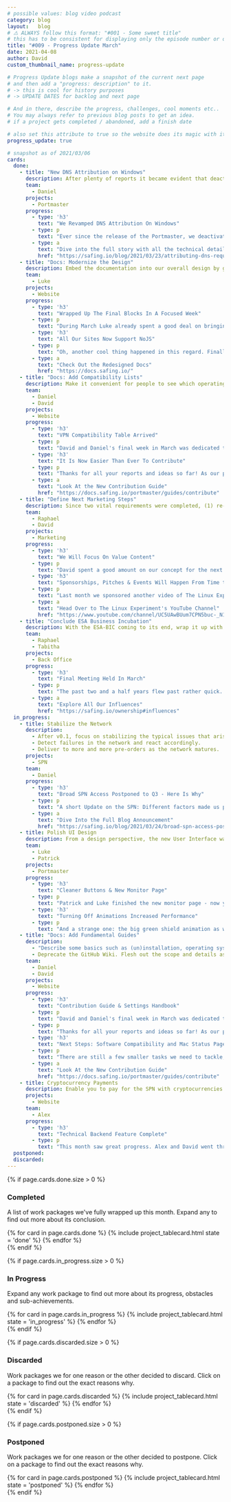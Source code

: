 ```yaml
---
# possible values: blog video podcast
category: blog
layout:   blog
# ⚠️ ALWAYS follow this format: "#001 - Some sweet title"
# this has to be consistent for displaying only the episode number or only the title
title: "#009 - Progress Update March"
date: 2021-04-08
author: David
custom_thumbnail_name: progress-update

# Progress Update blogs make a snapshot of the current next page
# and then add a "progress: description" to it.
# -> this is cool for history purposes
# -> UPDATE DATES for backlog and next page

# And in there, describe the progress, challenges, cool moments etc..
# You may always refer to previous blog posts to get an idea.
# if a project gets completed / abandoned, add a finish date

# also set this attribute to true so the website does its magic with it
progress_update: true

# snapshot as of 2021/03/06
cards:
  done:
    - title: "New DNS Attribution on Windows"
      description: After plenty of reports it became evident that deactivating the Windows DNS-Client caused a lot of issues. Find and implement a solution to attribute DNS requests to processes without deactivating the DNS-Client
      team:
        - Daniel
      projects:
        - Portmaster
      progress:
        - type: 'h3'
          text: "We Revamped DNS Attribution On Windows"
        - type: p
          text: "Ever since the release of the Portmaster, we deactivated the Windows DNS-Client since it had no documented negative impacts. But as numerous reports came about side-effects, we looked for ways how to approach this differently. Happy to have released this in March and there is a long blog post on the full journey."
        - type: a
          text: "Dive into the full story with all the technical details"
          href: "https://safing.io/blog/2021/03/23/attributing-dns-requests-on-windows/"
    - title: "Docs: Modernize the Design"
      description: Embed the documentation into our overall design by giving it a fresh new look.
      team:
        - Luke
      projects:
        - Website
      progress:
        - type: 'h3'
          text: "Wrapped Up The Final Blocks In A Focused Week"
        - type: p
          text: "During March Luke already spent a good deal on bringing the design up to speed with the rest of the website. In March's last week David and Daniel also focused on Documentation. That was the time where we could ping-pong the last adjustments of this project to then push everything out. We are happy finally having a unified design for every part of the website."
        - type: 'h3'
          text: "All Our Sites Now Support NoJS"
        - type: p
          text: "Oh, another cool thing happened in this regard. Finally the day arrived where no JavaScript is required to use any of our websites. It might add a few small features here and there - if you choose to enable it anyway - but everything is fully functional without it. CSS and HTML do the job just fine."
        - type: a
          text: "Check Out the Redesigned Docs"
          href: "https://docs.safing.io/"
    - title: "Docs: Add Compatibility Lists"
      description: Make it convenient for people to see which operating systems we support, which linux distros are compatible and which VPNs work or do not work. Make it easy for people to share their experiences with others.
      team:
        - Daniel
        - David
      projects:
        - Website
      progress:
        - type: 'h3'
          text: "VPN Compatibility Table Arrived"
        - type: p
          text: "David and Daniel's final week in March was dedicated to documentation. Next to the redesign, the Settings Handbook and the DNS Configuration Guide, we also added a table for VPN Compatibility. It is not too full yet, but with your help more reports will follow."
        - type: 'h3'
          text: "It Is Now Easier Than Ever To Contribute"
        - type: p
          text: "Thanks for all your reports and ideas so far! As our project spans over multiple projects we knew it was not very convenient to know where to report what. That is why we completely revamped the Contribution Guide with easy overviews and links where and how to participate."
        - type: a
          text: "Look At the New Contribution Guide"
          href: "https://docs.safing.io/portmaster/guides/contribute"
    - title: "Define Next Marketing Steps"
      description: Since two vital requirements were completed, (1) re-shifting communication towards the Portmaster and (2) its documentation, now focus on spreading the word again. Define the next steps and keep everyone in the loop.
      team:
        - Raphael
        - David
      projects:
        - Marketing
      progress:
        - type: 'h3'
          text: "We Will Focus On Value Content"
        - type: p
          text: "David spent a good amount on our concept for the next marketing steps. With a few different available approaches, we want to decide our main energy towards \"Value Content\". Meaning we will produce blogs which do not mainly talk about us, but about a relevant privacy or technology topic. Going in-depth and providing value to the reader we will then share the article on different platforms and only have a small plug for Safing - probably at the end of the post."
        - type: 'h3'
          text: "Sponsorships, Pitches & Events Will Happen From Time to Time Too"
        - type: p
          text: "Last month we sponsored another video of The Linux Experiment, big shout-out to all the lovely people joining from there. Events in this fashion, or smaller out-reaches online where we pitch our software in a more direct fashion will happen from time to time too. But the main focus will be to create some juicy, relevant content. On that note we also plan to cooperate with other creators - stay tuned!"
        - type: a
          text: "Head Over to The Linux Experiment's YouTube Channel"
          href: "https://www.youtube.com/channel/UC5UAwBUum7CPN5buc-_N1Fw"
    - title: "Conclude ESA Business Incubation"
      description: With the ESA-BIC coming to its end, wrap it up with the book-keeping, final reports, etc.
      team:
        - Raphael
        - Tabitha
      projects:
        - Back Office
      progress:
        - type: 'h3'
          text: "Final Meeting Held In March"
        - type: p
          text: "The past two and a half years flew past rather quick. In such moments it is always encouraging to look back and see how far we have come since. Anyway, in March we ultimately concluded the ESA Business Incubation, handing in our end-report and having our final meeting."
        - type: a
          text: "Explore All Our Influences"
          href: "https://safing.io/ownership#influences"
  in_progress:
    - title: Stabilize the Network
      description:
        - After v0.1, focus on stabilizing the typical issues that arise with early software. Fix bugs, improve performance & stability.
        - Detect failures in the network and react accordingly.
        - Deliver to more and more pre-orders as the network matures.
      projects:
        - SPN
      team:
        - Daniel
      progress:
        - type: 'h3'
          text: "Broad SPN Access Postponed to Q3 - Here Is Why"
        - type: p
          text: "A short Update on the SPN: Different factors made us prioritize Portmaster before SPN development in the second half of 2020. Since the start of 2021 we are focusing on SPN development again - by Summer a lot will have happened and you will notice all of the impact. We are sorry for this delay."
        - type: a
          text: "Dive Into the Full Blog Announcement"
          href: "https://safing.io/blog/2021/03/24/broad-spn-access-postponed-to-q3-here-is-why/"
    - title: Polish UI Design
      description: From a design perspective, the new User Interface was simply the minimal viable product. Go through each page and element in order to bring it up to speed with the concept design.
      team:
        - Luke
        - Patrick
      projects:
        - Portmaster
      progress:
        - type: 'h3'
          text: "Cleaner Buttons & New Monitor Page"
        - type: p
          text: "Patrick and Luke finished the new monitor page - now you can see all connection individually, ordered by most recent. You can also filter to only show blocked connections. We also repositioned a few buttons to make the navigation clearer."
        - type: 'h3'
          text: "Turning Off Animations Increased Performance"
        - type: p
          text: "And a strange one: the big green shield animation as well as other smaller ones was the cause for a big performance hit. Even though this is purely done with CSS, this weighed in on the CPU. Oh Electron... Nevertheless, we are happy we could speed up the UI now."
    - title: "Docs: Add Fundamental Guides"
      description:
        - "Describe some basics such as (un)installation, operating system compatibility, troubleshooting, how to contribute, etc..."
        - Deprecate the GitHub Wiki. Flesh out the scope and details as you go.
      team:
        - Daniel
        - David
      projects:
        - Website
      progress:
        - type: 'h3'
          text: "Contribution Guide & Settings Handbook"
        - type: p
          text: "David and Daniel's final week in March was dedicated to documentation. Next to the redesign, the Settings Handbook and the DNS Configuration Guide, we also added a table for VPN Compatibility and revamped our Contribution Guide."
        - type: p
          text: "Thanks for all your reports and ideas so far! As our project spans over multiple projects we knew it was not very convenient to know where to report what. That is why we completely revamped the Contribution Guide with easy overviews and links where and how to participate."
        - type: 'h3'
          text: "Next Steps: Software Compatibility and Mac Status Page"
        - type: p
          text: "There are still a few smaller tasks we need to tackle, such as the Mac Status page and fully deprecating the GitHub Wiki. But step by step, we are getting there."
        - type: a
          text: "Look At the New Contribution Guide"
          href: "https://docs.safing.io/portmaster/guides/contribute"
    - title: Cryptocurrency Payments
      description: Enable you to pay for the SPN with cryptocurrencies such as Bitcoin, Ethereum and Monero
      projects:
        - Website
      team:
        - Alex
      progress:
        - type: 'h3'
          text: "Technical Backend Feature Complete"
        - type: p
          text: "This month saw great progress. Alex and David went through the first crypto module and from a technical perspective everything is in place now. The remaining part is to polish the front end of the website so the user experience becomes smooth when paying with crypto. Not too lang to go until you all can pay with crypto currencies too."
  postponed:
  discarded:
---
```



<div>
  {% if page.cards.done.size > 0 %}
    <div class="pt-12">
      <div style="max-width: 750px; margin-top: 3rem; margin: auto;">
        <h3 >Completed</h3>
        <p>A list of work packages we've fully wrapped up this month. Expand any to find out more about its conclusion.</p>
      </div>
      <div class="pt-10 blogwrapper">
        {% for card in page.cards.done %}
          {% include project_tablecard.html state = 'done' %}
        {% endfor %}
      </div>
    </div>
  {% endif %}

  {% if page.cards.in_progress.size > 0 %}
    <div class="pt-12">
      <div style="max-width: 750px; margin-top: 3rem; margin: auto;">
        <h3 >In Progress</h3>
        <p>Expand any work package to find out more about its progress, obstacles and sub-achievements.</p>
      </div>
      <div class="pt-10 blogwrapper">
        {% for card in page.cards.in_progress %}
          {% include project_tablecard.html state = 'in_progress' %}
        {% endfor %}
      </div>
    </div>
  {% endif %}

  {% if page.cards.discarded.size > 0 %}
    <div class="pt-12">
      <div style="max-width: 750px; margin-top: 3rem; margin: auto;">
        <h3 >Discarded</h3>
        <p>Work packages we for one reason or the other decided to discard. Click on a package to find out the exact reasons why.</p>
      </div>
      <div class="pt-10 blogwrapper">
        {% for card in page.cards.discarded %}
          {% include project_tablecard.html state = 'discarded' %}
        {% endfor %}
      </div>
    </div>
  {% endif %}

  {% if page.cards.postponed.size > 0 %}
    <div class="pt-12">
      <div style="max-width: 750px; margin-top: 3rem; margin: auto;">
        <h3 >Postponed</h3>
        <p>Work packages we for one reason or the other decided to postpone. Click on a package to find out the exact reasons why.</p>
      </div>
      <div class="pt-10 blogwrapper">
        {% for card in page.cards.postponed %}
          {% include project_tablecard.html state = 'postponed' %}
        {% endfor %}
      </div>
    </div>
  {% endif %}
</div>
